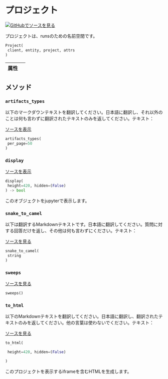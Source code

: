 # プロジェクト

[![](https://www.tensorflow.org/images/GitHub-Mark-32px.png)GitHubでソースを見る](https://www.github.com/wandb/client/tree/c4726707ed83ebb270a2cf84c4fd17b8684ff699/wandb/apis/public.py#L1465-L1547)

プロジェクトは、runsのための名前空間です。

```python
Project(
 client, entity, project, attrs
)
```

| 属性 | |
| :--- | :--- |

## メソッド

### `artifacts_types`
以下のマークダウンテキストを翻訳してください。日本語に翻訳し、それ以外のことは何も言わずに翻訳されたテキストのみを返してください。テキスト：

[ソースを表示](https://www.github.com/wandb/client/tree/c4726707ed83ebb270a2cf84c4fd17b8684ff699/wandb/apis/public.py#L1498-L1500)

```python
artifacts_types(
 per_page=50
)
```




### `display`



[ソースを表示](https://www.github.com/wandb/client/tree/c4726707ed83ebb270a2cf84c4fd17b8684ff699/wandb/apis/public.py#L979-L990)

```python
display(
 height=420, hidden=(False)
) -> bool
```

このオブジェクトをjupyterで表示します。

### `snake_to_camel`
以下は翻訳するMarkdownテキストです。日本語に翻訳してください。質問に対する回答だけを返し、その他は何も言わずにください。テキスト：

[ソースを見る](https://www.github.com/wandb/client/tree/c4726707ed83ebb270a2cf84c4fd17b8684ff699/wandb/apis/public.py#L975-L977)

```python
snake_to_camel(
 string
)
```




### `sweeps`



[ソースを見る](https://www.github.com/wandb/client/tree/c4726707ed83ebb270a2cf84c4fd17b8684ff699/wandb/apis/public.py#L1502-L1547)

```python
sweeps()
```




### `to_html`
以下のMarkdownテキストを翻訳してください。日本語に翻訳し、翻訳されたテキストのみを返してください。他の言葉は使わないでください。テキスト：

[ソースを見る](https://www.github.com/wandb/client/tree/c4726707ed83ebb270a2cf84c4fd17b8684ff699/wandb/apis/public.py#L1482-L1490)

```python
to_html(

 height=420, hidden=(False)

)
```

このプロジェクトを表示するiframeを含むHTMLを生成します。